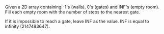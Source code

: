 Given a 2D array containing -1's (walls), 0's (gates) and INF's (empty room). 
Fill each empty room with the number of steps to the nearest gate.

If it is impossible to reach a gate, leave INF as the value. INF is equal to infinity (2147483647).